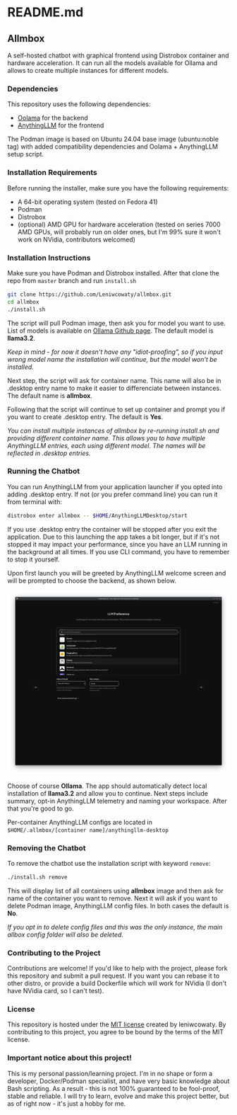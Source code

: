 # README.md
## Allmbox
A self-hosted chatbot with graphical frontend using Distrobox container and hardware acceleration. It can run all the models available for Ollama and allows to create multiple instances for different models.

### Dependencies
This repository uses the following dependencies:
- [Oolama](https://github.com/ollama/ollama) for the backend
- [AnythingLLM](https://github.com/Mintplex-Labs/anything-llm) for the frontend

The Podman image is based on Ubuntu 24.04 base image (ubuntu:noble tag) with added compatibility dependencies and Oolama + AnythingLLM setup script.

### Installation Requirements
Before running the installer, make sure you have the following requirements:
- A 64-bit operating system (tested on Fedora 41)
- Podman
- Distrobox
- (optional) AMD GPU for hardware acceleration (tested on series 7000 AMD GPUs, will probably run on older ones, but I'm 99% sure it won't work on NVidia, contributors welcomed)

### Installation Instructions
Make sure you have Podman and Distrobox installed. After that clone the repo from `master` branch and run `install.sh`

```bash
git clone https://github.com/Leniwcowaty/allmbox.git
cd allmbox
./install.sh
```

The script will pull Podman image, then ask you for model you want to use. List of models is available on [Ollama Github page](https://github.com/ollama/ollama). The default model is **llama3.2**. 

*Keep in mind - for now it doesn't have any "idiot-proofing", so if you input wrong model name the installation will continue, but the model won't be installed.*

Next step, the script will ask for container name. This name will also be in .desktop entry name to make it easier to differenciate between instances. The default name is **allmbox**.

Following that the script will continue to set up container and prompt you if you want to create .desktop entry. The default is **Yes**.

*You can install multiple instances of allmbox by re-running install.sh and providing different container name. This allows you to have multiple AnythingLLM entries, each using different model. The names will be reflected in .desktop entries.*

### Running the Chatbot
You can run AnythingLLM from your application launcher if you opted into adding .desktop entry. If not (or you prefer command line) you can run it from terminal with:

```bash
distrobox enter allmbox -- $HOME/AnythingLLMDesktop/start
```

If you use .desktop entry the container will be stopped after you exit the application. Due to this launching the app takes a bit longer, but if it's not stopped it may impact your performance, since you have an LLM running in the background at all times. If you use CLI command, you have to remember to stop it yourself.

Upon first launch you will be greeted by AnythingLLM welcome screen and will be prompted to choose the backend, as shown below.

![](images/choose_backend.png)

Choose of course **Ollama**. The app should automatically detect local installation of **llama3.2** and allow you to continue. Next steps include summary, opt-in AnythingLLM telemetry and naming your workspace. After that you're good to go.

Per-container AnythingLLM configs are located in `$HOME/.allmbox/[container name]/anythingllm-desktop`

### Removing the Chatbot
To remove the chatbot use the installation script with keyword `remove`:
```bash
./install.sh remove
```

This will display list of all containers using **allmbox** image and then ask for name of the container you want to remove. Next it will ask if you want to delete Podman image, AnythingLLM config files. In both cases the default is **No**. 

*If you opt in to delete config files and this was the only instance, the main allbox config folder will also be deleted.*

### Contributing to the Project
Contributions are welcome! If you'd like to help with the project, please fork this repository and submit a pull request. If you want you can rebase it to other distro, or provide a build Dockerfile which will work for NVidia (I don't have NVidia card, so I can't test).

### License
This repository is hosted under the [MIT license](https://opensource.org/licenses/MIT) created by leniwcowaty. By contributing to this project, you agree to be bound by the terms of the MIT license.

### Important notice about this project!
This is my personal passion/learning project. I'm in no shape or form a developer, Docker/Podman specialist, and have very basic knowledge about Bash scripting. As a result - this is not 100% guaranteed to be fool-proof, stable and reliable. I will try to learn, evolve and make this project better, but as of right now - it's just a hobby for me.